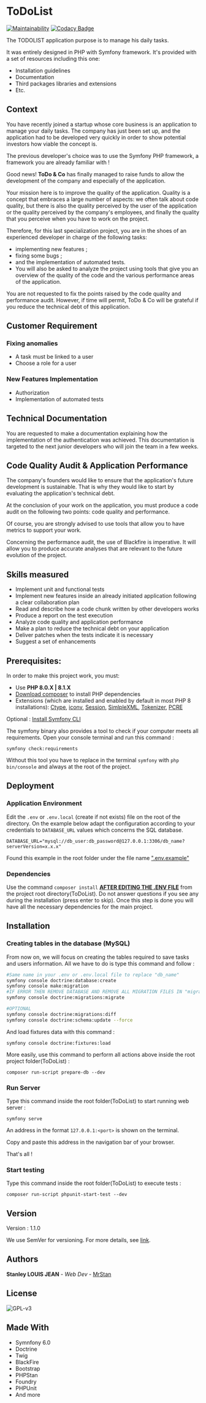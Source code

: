 # ToDoList

[![Maintainability](https://api.codeclimate.com/v1/badges/3576837d54702d4b43b5/maintainability)](https://codeclimate.com/github/mrstan3772/ToDoList/maintainability) [![Codacy Badge](https://app.codacy.com/project/badge/Grade/57ca0bd3dd8348a892a269a193c0c0df)](https://www.codacy.com/gh/mrstan3772/ToDoList/dashboard?utm_source=github.com&utm_medium=referral&utm_content=mrstan3772/ToDoList&utm_campaign=Badge_Grade)

The TODOLIST application purpose is to manage his daily tasks.

It was entirely designed in PHP with Symfony framework.
It's provided with a set of resources including this one:

- Installation guidelines
- Documentation
- Third packages libraries and extensions
- Etc.

## Context

You have recently joined a startup whose core business is an application to manage your daily tasks. The company has just been set up, and the application had to be developed very quickly in order to show potential investors how viable the concept is.

The previous developer's choice was to use the Symfony PHP framework, a framework you are already familiar with !

Good news! **ToDo & Co** has finally managed to raise funds to allow the development of the company and especially of the application.

Your mission here is to improve the quality of the application. Quality is a concept that embraces a large number of aspects: we often talk about code quality, but there is also the quality perceived by the user of the application or the quality perceived by the company's employees, and finally the quality that you perceive when you have to work on the project.

Therefore, for this last specialization project, you are in the shoes of an experienced developer in charge of the following tasks:

- implementing new features ;
- fixing some bugs ;
- and the implementation of automated tests.
- You will also be asked to analyze the project using tools that give you an overview of the quality of the code and the various performance areas of the application.

You are not requested to fix the points raised by the code quality and performance audit. However, if time will permit, ToDo & Co will be grateful if you reduce the technical debt of this application.

## Customer Requirement

### Fixing anomalies

- A task must be linked to a user
- Choose a role for a user

### New Features Implementation

- Authorization
- Implementation of automated tests

## Technical Documentation

You are requested to make a documentation explaining how the implementation of the authentication was achieved. This documentation is targeted to the next junior developers who will join the team in a few weeks.

## Code Quality Audit & Application Performance

The company's founders would like to ensure that the application's future development is sustainable. That is why they would like to start by evaluating the application's technical debt.

At the conclusion of your work on the application, you must produce a code audit on the following two points: code quality and performance.

Of course, you are strongly advised to use tools that allow you to have metrics to support your work.

Concerning the performance audit, the use of Blackfire is imperative. It will allow you to produce accurate analyses that are relevant to the future evolution of the project.

## Skills measured

- Implement unit and functional tests
- Implement new features inside an already initiated application following a clear collaboration plan
- Read and describe how a code chunk written by other developers works
- Produce a report on the test execution
- Analyze code quality and application performance
- Make a plan to reduce the technical debt on your application
- Deliver patches when the tests indicate it is necessary
- Suggest a set of enhancements

## Prerequisites:

In order to make this project work, you must:

- Use **PHP 8.0.X | 8.1.X**
- [Download composer](https://getcomposer.org/) to install PHP dependencies
- Extensions (which are installed and enabled by default in most PHP 8 installations): [Ctype](https://www.php.net/book.ctype), [iconv](https://www.php.net/book.iconv), [Session](https://www.php.net/book.session), [SimlpleXML](https://www.php.net/book.simplexml), [Tokenizer](https://www.php.net/book.tokenizer), [PCRE](https://www.php.net/book.pcre)

Optional : [Install Symfony CLI](https://symfony.com/download)

The symfony binary also provides a tool to check if your computer meets all requirements. Open your console terminal and run this command :

`symfony check:requirements`

Without this tool you have to replace in the terminal `symfony` with `php bin/console` and always at the root of the project.

## Deployment

### Application Environment

Edit the `.env` or `.env.local` (create if not exists) file on the root of the directory. On the example below adapt the configuration according to your credentials to `DATABASE_URL` values which concerns the SQL database.

```env
DATABASE_URL="mysql://db_user:db_password@127.0.0.1:3306/db_name?serverVersion=x.x.x"
```

Found this example in the root folder under the file name [".env.example"](https://github.com/mrstan3772/ToDoList/blob/main/.env.example)

### Dependencies

Use the command `composer install` **[AFTER EDITING THE .ENV FILE](https://github.com/mrstan3772/ToDoList#application-environment)** from the project root directory(ToDoList). Do not answer questions if you see any during the installation (press enter to skip). Once this step is done you will have all the necessary dependencies for the main project.

## Installation

### Creating tables in the database (MySQL)

From now on, we will focus on creating the tables required to save tasks and users information. All we have to do is type this command and follow :

```bash
#Same name in your .env or .env.local file to replace "db_name"
symfony console doctrine:database:create
symfony console make:migration
#IF ERROR THEN REMOVE DATABASE AND REMOVE ALL MIGRATION FILES IN "migrations" FOLDER AND START AGAIN
symfony console doctrine:migrations:migrate

#OPTIONAL
symfony console doctrine:migrations:diff
symfony console doctrine:schema:update --force
```

And load fixtures data with this command :

`symfony console doctrine:fixtures:load`

More easily, use this command to perform all actions above inside the root project folder(ToDoList) :

`composer run-script prepare-db --dev`

### Run Server

Type this command inside the root folder(ToDoList) to start running web server :

`symfony serve`

An address in the format `127.0.0.1:<port>` is shown on the terminal.

Copy and paste this address in the navigation bar of your browser.

That's all !

### Start testing

Type this command inside the root folder(ToDoList) to execute tests :

`composer run-script phpunit-start-test --dev`

## Version

Version : 1.1.0

We use SemVer for versioning. For more details, see [link](https://semver.org/).

## Authors

**Stanley LOUIS JEAN** - _Web Dev_ - [MrStan](https://github.com/mrstan3772)

## License

![GPL-v3](https://zupimages.net/up/21/46/iarl.png)

## Made With

- Symnfony 6.0
- Doctrine
- Twig
- BlackFire
- Bootstrap
- PHPStan
- Foundry
- PHPUnit
- And more

